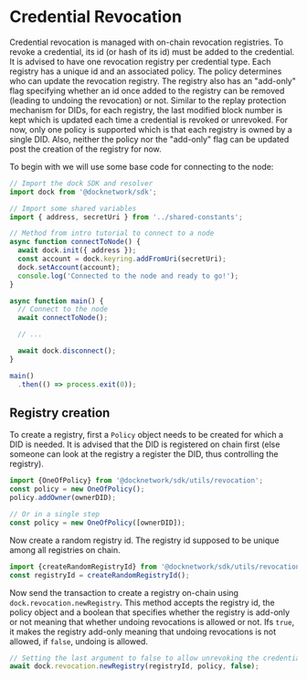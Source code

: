 # Credential Revocation
Credential revocation is managed with on-chain revocation registries. To revoke a credential, its id (or hash of its id) must be added to the credential. It is advised to have one revocation registry per credential type. Each registry has a unique id and an associated policy. The policy determines who can update the revocation registry. The registry also has an "add-only" flag specifying whether an id once added to the registry can be removed (leading to undoing the revocation) or not. Similar to the replay protection mechanism for DIDs, for each registry, the last modified block number is kept which is updated each time a credential is revoked or unrevoked. For now, only one policy is supported which is that each registry is owned by a single DID. Also, neither the policy nor the "add-only" flag can be updated post the creation of the registry for now.

To begin with we will use some base code for connecting to the node:
```javascript
// Import the dock SDK and resolver
import dock from '@docknetwork/sdk';

// Import some shared variables
import { address, secretUri } from '../shared-constants';

// Method from intro tutorial to connect to a node
async function connectToNode() {
  await dock.init({ address });
  const account = dock.keyring.addFromUri(secretUri);
  dock.setAccount(account);
  console.log('Connected to the node and ready to go!');
}

async function main() {
  // Connect to the node
  await connectToNode();

  // ...

  await dock.disconnect();
}

main()
  .then(() => process.exit(0));
```

## Registry creation
To create a registry, first a `Policy` object needs to be created for which a DID is needed. It is advised that the DID
is registered on chain first (else someone can look at the registry a register the DID, thus controlling the registry).
```js
import {OneOfPolicy} from '@docknetwork/sdk/utils/revocation';
const policy = new OneOfPolicy();
policy.addOwner(ownerDID);

// Or in a single step
const policy = new OneOfPolicy([ownerDID]);
```

Now create a random registry id. The registry id supposed to be unique among all registries on chain.
```js
import {createRandomRegistryId} from '@docknetwork/sdk/utils/revocation';
const registryId = createRandomRegistryId();
```

Now send the transaction to create a registry on-chain using `dock.revocation.newRegistry`. This method accepts the registry id,
the policy object and a boolean that specifies whether the registry is add-only or not meaning that whether undoing revocations
is allowed or not. Ifs `true`, it makes the registry add-only meaning that undoing revocations is not allowed, if `false`,
undoing is allowed.
```js
// Setting the last argument to false to allow unrevoking the credential (undoing revocation)
await dock.revocation.newRegistry(registryId, policy, false);
```

